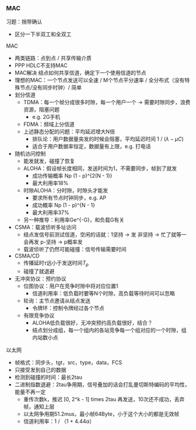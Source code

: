 ### MAC

习题：捎带确认

- 区分一下半双工和全双工



MAC

- 两类链路：点到点 / 共享传输介质
- PPP HDLC不支持MAC
- MAC解决 结点如何共享信道，确定下一个使用信道的节点
- 理想的MAC：一个节点发送可以全速 / M个节点平分速率 / 全分布式（没有特殊节点/没有同步时钟）/ 简单
- 划分信道
    - TDMA：每一个帧分成很多时隙，每一个用户一个 -> 需要时隙同步，浪费资源，阻塞问题
        - e.g. 2G手机
    - FDMA：频域上分信道
    - 上述静态分配的问题：平均延迟增大N倍
        - 排队论：用户数据量突发的时候会阻塞，平均延迟时间 1 / ($\lambda - \mu C$)
        - 适合于用户数据率恒定，数据量有上限，e.g. 打电话
- 随机访问控制
    - 能发就发，碰撞了恢复
    - ALOHA：假设帧长度相同，发送时间为1，不需要同步，帧到了就发
        - 成功传输概率 Np (1 - p)^{2(N - 1)}
        - 最大利用率18%
    - 时隙ALOHA：分时隙，时隙头才能发
        - 要求所有节点时钟同步，e.g. AP
        - 成功概率 Np (1 - p)^{N - 1}
        - 最大利用率37%
    - 另一种推导：利用率Ge^{-G}，和负载G有关
- CSMA：载波侦听多址访问
    - 结点发信号前测试信道，空闲的话就：1坚持 -> 发 非坚持 -> 忙了就等一会再发 p-坚持 -> p概率发
    - 载波侦听了仍然可能碰撞：信号传输需要时间
- CSMA/CD
    - 传播延时$\tau$远小于发送时间$T_{p}$ 
    - 碰撞了就退避
- 无冲突协议：预约协议
    - 位图协议：用户在竞争时隙中将对应位置1
        - 信道利用率：低负载时要等N个时隙，高负载等待时间可以忽略
    - 轮询：主节点邀请从结点发送
        - 令牌环：控制令牌经过各个节点
    - 有限竞争协议
        - ALOHA低负载很好，无冲突预约高负载很好，结合？
        - 结点划分成组，每一个组内的各站竞争每一个组对应的一个时隙，组内站数小点



以太网

- 帧格式：同步头，tgt，src，type，data，FCS
- 只接受发到自己的数据
- 检测到碰撞的时间：最长2tau
- 二进制指数退避：2tau争用期，信号叠加的话会打乱曼切斯特编码的平均性，能量不再一定
    - 重传次数k，推迟 [0, 2^k - 1] times 2tau 再发送，10次还不成功，丢弃帧，通知上层
    - 以太网争用期51.2mus，最小帧64Byte，小于这个大小的都是无效帧
    - 信道利用率：1 / （1 + 4.44$\alpha$）